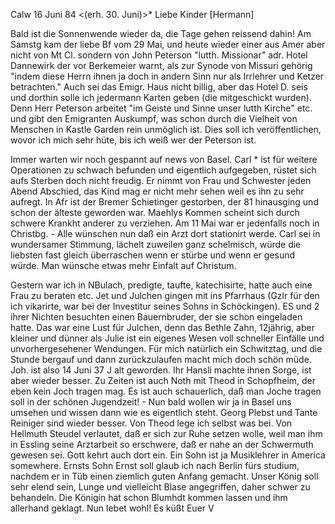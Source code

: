  Calw 16 Juni 84
 <(erh. 30. Juni)>*
Liebe Kinder [Hermann]

Bald ist die Sonnenwende wieder da, die Tage gehen reissend dahin! Am Samstg kam der liebe Bf vom 29 Mai, und heute wieder einer aus Amer aber nicht von Mt Cl. sondern von John Peterson "lutth. Missionar" adr. Hotel Dannewirk der vor Berkemeier warnt, als zur Synode von Missuri gehörig "indem diese Herrn ihnen ja doch in andern Sinn nur als Irrlehrer und Ketzer betrachten." Auch sei das Emigr. Haus nicht billig, aber das Hotel D. seis und dorthin solle ich jedermann Karten geben (die mitgeschickt wurden). Denn Herr Peterson arbeitet "im Geiste und Sinne unser lutth Kirche" etc. und gibt den Emigranten Auskumpf, was schon durch die Vielheit von Menschen in Kastle Garden rein unmöglich ist. Dies soll ich veröffentlichen, wovor ich mich sehr hüte, bis ich weiß wer der Peterson ist.

Immer warten wir noch gespannt auf news von Basel. Carl <Weigle>* ist für weitere Operationen zu schwach befunden und eigentlich aufgegeben, rüstet sich aufs Sterben doch nicht freudig. Er nimmt von Frau und Schwester jeden Abend Abschied, das Kind mag er nicht mehr sehen weil es ihn zu sehr aufregt. In Afr ist der Bremer Schietinger gestorben, der 81 hinausging und schon der älteste geworden war. Maehlys Kommen scheint sich durch schwere Krankht anderer zu verziehen. Am 11 Mai war er jedenfalls noch in Christbg. - Alle wünschen nun daß ein Arzt dort stationirt werde. Carl sei in wundersamer Stimmung, lächelt zuweilen ganz schelmisch, würde die liebsten fast gleich überraschen wenn er stürbe und wenn er gesund würde. Man wünsche etwas mehr Einfalt auf Christum.

Gestern war ich in NBulach, predigte, taufte, katechisirte, hatte auch eine Frau zu beraten etc. Jet und Julchen gingen mit ins Pfarrhaus (Gzlr für den ich vikarirte, war bei der Investitur seines Sohns in Schöckingen). ES und 2 ihrer Nichten besuchten einen Bauernbruder, der sie schon eingeladen hatte. Das war eine Lust für Julchen, denn das Bethle Zahn, 12jährig, aber kleiner und dünner als Julie ist ein eigenes Wesen voll schneller Einfälle und unvorhergesehener Wendungen. Für mich natürlich ein Schwitztag, und die Stunde bergauf und dann zurückzulaufen macht mich doch schön müde. 
Joh. ist also 14 Juni 37 J alt geworden. Ihr Hansli machte ihnen Sorge, ist aber wieder besser. Zu Zeiten ist auch Noth mit Theod in Schopfheim, der eben kein Joch tragen mag. Es ist auch schauerlich, daß man Joche tragen soll in der schönen Jugendzeit! - Nun bald wollen wir ja in Basel uns umsehen und wissen dann wie es eigentlich steht. Georg Plebst und Tante Reiniger sind wieder besser. Von Theod lege ich selbst was bei. Von Hellmuth Steudel verlautet, daß er sich zur Ruhe setzen wolle, weil man ihm in Essling seine Arztarbeit so erschwere, daß er nahe an der Schwermuth gewesen sei. Gott kehrt auch dort ein. Ein Sohn ist ja Musiklehrer in America somewhere. Ernsts Sohn Ernst soll glaub ich nach Berlin fürs studium, nachdem er in Tüb einen ziemlich guten Anfang gemacht. Unser König soll sehr elend sein, Lunge und vielleicht Blase angegriffen, daher schwer zu behandeln. Die Königin hat schon Blumhdt kommen lassen und ihm allerhand geklagt. 
Nun lebet wohl!
 Es küßt Euer V
